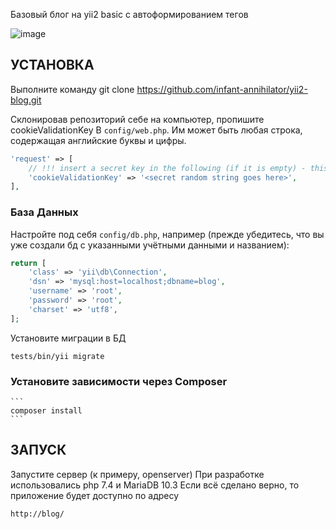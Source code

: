 Базовый блог на yii2 basic с автоформированием тегов

![image](https://user-images.githubusercontent.com/59831069/132142149-a4f88161-c147-4b58-8a5a-6c184c51776c.png)


УСТАНОВКА
------------
Выполните команду 
git clone https://github.com/infant-annihilator/yii2-blog.git

Склонировав репозиторий себе на компьютер, пропишите cookieValidationKey В `config/web.php`.
Им может быть любая строка, содержащая английские буквы и цифры.

```php
'request' => [
    // !!! insert a secret key in the following (if it is empty) - this is required by cookie validation
    'cookieValidationKey' => '<secret random string goes here>',
],
```

### База Данных

Настройте под себя `config/db.php`, например (прежде убедитесь, что вы уже создали бд 
с указанными учётными данными и названием):

```php
return [
    'class' => 'yii\db\Connection',
    'dsn' => 'mysql:host=localhost;dbname=blog',
    'username' => 'root',
    'password' => 'root',
    'charset' => 'utf8',
];
```

Установите миграции в БД

   ```
   tests/bin/yii migrate
   ```

### Установите зависимости через Composer 

    ```
    composer install  
    ```

ЗАПУСК
------------
Запустите сервер (к примеру, openserver)
При разработке использовались php 7.4 и MariaDB 10.3
Если всё сделано верно, то приложение будет доступно по адресу

~~~
http://blog/
~~~
